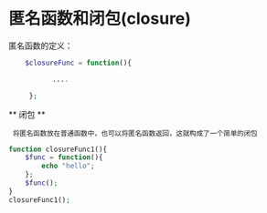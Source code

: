 # 匿名函数和闭包(closure)
   匿名函数的定义：
```php
    $closureFunc = function(){

    　　　　....

     };

```

** 闭包 **

     将匿名函数放在普通函数中，也可以将匿名函数返回，这就构成了一个简单的闭包

```php
function closureFunc1(){
    $func = function(){
        echo "hello";
    };
    $func();
}
closureFunc1();
```